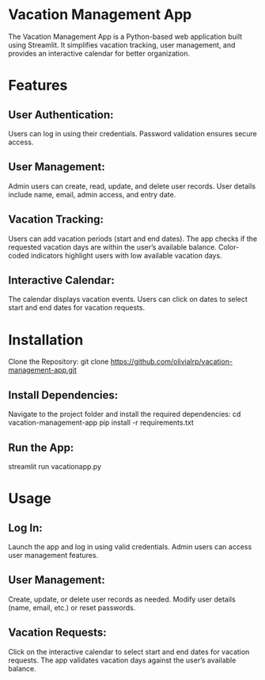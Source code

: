 # Vacation Management App
The Vacation Management App is a Python-based web application built using Streamlit. It simplifies vacation tracking, user management, and provides an interactive calendar for better organization.

# Features
## User Authentication:
Users can log in using their credentials.
Password validation ensures secure access.
## User Management:
Admin users can create, read, update, and delete user records.
User details include name, email, admin access, and entry date.
## Vacation Tracking:
Users can add vacation periods (start and end dates).
The app checks if the requested vacation days are within the user’s available balance.
Color-coded indicators highlight users with low available vacation days.
## Interactive Calendar:
The calendar displays vacation events.
Users can click on dates to select start and end dates for vacation requests.
# Installation
Clone the Repository:
git clone https://github.com/olivialrp/vacation-management-app.git

## Install Dependencies:
Navigate to the project folder and install the required dependencies:
cd vacation-management-app
pip install -r requirements.txt

## Run the App:
streamlit run vacationapp.py

# Usage
## Log In:
Launch the app and log in using valid credentials.
Admin users can access user management features.
## User Management:
Create, update, or delete user records as needed.
Modify user details (name, email, etc.) or reset passwords.
## Vacation Requests:
Click on the interactive calendar to select start and end dates for vacation requests.
The app validates vacation days against the user’s available balance.
